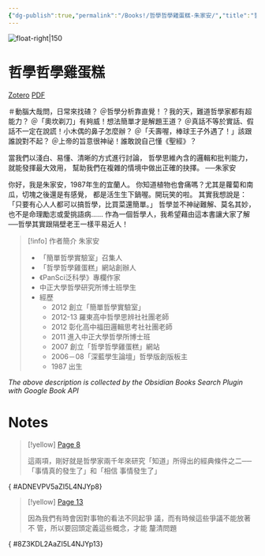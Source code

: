 ```yaml
---
{"dg-publish":true,"permalink":"/Books!/哲學哲學雞蛋糕-朱家安/","title":"哲學哲學雞蛋糕","noteIcon":"1","created":"2024-09-10T16:52:03.869+08:00","updated":"2024-09-10T18:34:39.020+08:00"}
---
```



![float-right|150](http://books.google.com/books/content?id=fU17CwAAQBAJ&printsec=frontcover&img=1&zoom=1&edge=curl&source=gbs_api)

# 哲學哲學雞蛋糕
[Zotero](zotero://select/library/items/WQDQDBQY) [PDF](zotero://open-pdf/library/items/ZI5L4NJY)

＃動腦大哉問，日常來找碴？ 
＠哲學分析靠直覺！？我的天，難道哲學家都有超能力？ 
＠「奧坎剃刀」有夠威！想法簡單才是解題王道？ 
＠真話不等於實話、假話不一定在說謊！小木偶的鼻子怎麼辦？ 
＠「夭壽喔，棒球王子外遇了！」該跟誰說對不起？ 
＠上帝的旨意很神祕！誰敢說自己懂《聖經》？ 

當我們以淺白、易懂、清晰的方式進行討論， 哲學思維內含的邏輯和批判能力，就能發揮最大效用， 幫助我們在複雜的情境中做出正確的抉擇。
──朱家安

你好，我是朱家安，1987年生的宜蘭人。 你知道植物也會痛嗎？尤其是蘿蔔和南瓜，切塊之後還是有感覺， 都是活生生下鍋喔。開玩笑的啦。 其實我想說是：「只要有心人人都可以搞哲學，比買菜還簡單。」 哲學並不神祕難解、莫名其妙，也不是命理勵志或愛挑語病...... 作為一個哲學人，我希望藉由這本書讓大家了解──哲學其實跟隔壁老王一樣平易近人！ 



> [!info] 作者簡介
> 朱家安 
> - 「簡單哲學實驗室」召集人 
> - 「哲學哲學雞蛋糕」網站創辦人 
> - 《PanSci泛科學》專欄作家 
> - 中正大學哲學研究所博士班學生 
> - 經歷 
> 	- 2012 創立「簡單哲學實驗室」 
> 	- 2012-13 羅東高中哲學思辨社社團老師 
> 	- 2012 彰化高中福田邏輯思考社社團老師 
> 	- 2011 進入中正大學哲學所博士班 
> 	- 2007 創立「哲學哲學雞蛋糕」網站 
> 	- 2006－08「深藍學生論壇」哲學版創版板主 
> 	- 1987 出生

_The above description is collected by the Obsidian Books Search Plugin with Google Book API_

# Notes

> [!yellow] [Page 8](zotero://open-pdf/library/items/ZI5L4NJY?page=8&annotation=ADNEVPV5)
> 
> 
> 這兩項，剛好就是哲學家兩千年來研究「知道」所得出的經典條件之⼆──「事情真的發⽣了」和「相信 事情發⽣了」
>
{ #ADNEVPV5aZI5L4NJYp8}



> [!yellow] [Page 13](zotero://open-pdf/library/items/ZI5L4NJY?page=13&annotation=8Z3KDL2A)
> 
> 
> 因為我們有時會因對事物的看法不同起爭 議，⽽有時候這些爭議不能放著不 管，所以要回頭定義這些概念，才能 釐清問題
>
{ #8Z3KDL2AaZI5L4NJYp13}
